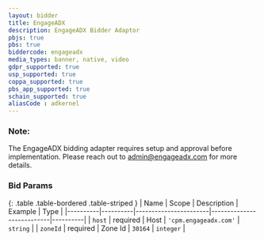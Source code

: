 ```yaml
---
layout: bidder
title: EngageADX
description: EngageADX Bidder Adaptor
pbjs: true
pbs: true
biddercode: engageadx
media_types: banner, native, video
gdpr_supported: true
usp_supported: true
coppa_supported: true
pbs_app_supported: true
schain_supported: true
aliasCode : adkernel
---
```


### Note:

The EngageADX bidding adapter requires setup and approval before implementation. Please reach out to <admin@engageadx.com> for more details.

### Bid Params

{: .table .table-bordered .table-striped }
| Name     | Scope    | Description           | Example                   | Type     |
|----------|----------|-----------------------|---------------------------|----------|
| `host`   | required | Host | `'cpm.engageadx.com'` | `string` |
| `zoneId` | required | Zone Id           | `30164`                 | `integer` |

